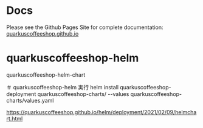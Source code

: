 # Docs
Please see the Github Pages Site for complete documentation: [quarkuscoffeeshop.github.io](https://quarkuscoffeeshop.github.io)

# quarkuscoffeeshop-helm
quarkuscoffeeshop-helm-chart

＃ quarkuscoffeeshop-helm 実行
helm install  quarkuscoffeeshop-deployment  quarkuscoffeeshop-charts/ --values quarkuscoffeeshop-charts/values.yaml

https://quarkuscoffeeshop.github.io/helm/deployment/2021/02/09/helmchart.html
